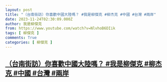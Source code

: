 ```yaml
---
layout: post
title: "（台南街訪）你喜歡中國大陸嗎？ #我是柳傑克 #柳杰克 #中國 #台灣 #兩岸"
date: 2023-11-24T02:30:09.000Z
author: 我是柳傑克
from: https://www.youtube.com/watch?v=NlvhoB6DIik
tags: [ 柳傑克 ]
comments: True
categories: [ 柳傑克 ]
---
```

<!--1700793009000-->
[（台南街訪）你喜歡中國大陸嗎？ #我是柳傑克 #柳杰克 #中國 #台灣 #兩岸](https://www.youtube.com/watch?v=NlvhoB6DIik)
------

<div>

</div>
